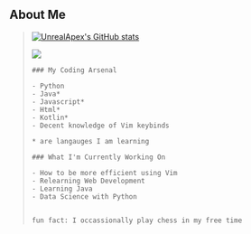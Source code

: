 ## About Me
>
>[![UnrealApex's GitHub stats](https://github-readme-stats.vercel.app/api?username=unrealapex&count_private=true&show_icons=true)](https://github.com/anuraghazra/github-readme-stats)
>
>![](https://github-readme-streak-stats.herokuapp.com/?user=unrealapex)
>
> ```
>### My Coding Arsenal
> ```
> ```
>- Python
>- Java*
>- Javascript*
>- Html*
>- Kotlin*
>- Decent knowledge of Vim keybinds
> 
>* are langauges I am learning 
> ```
> ```
>### What I'm Currently Working On
> ```
>
>```
>- How to be more efficient using Vim
>- Relearning Web Development 
>- Learning Java
>- Data Science with Python
>
>
> ```
> ```
> fun fact: I occassionally play chess in my free time
> ```
>
<!--
**UnrealApex/UnrealApex** is a ✨ _special_ ✨ repository because its `README.md` (this file) appears on your GitHub profile.

Here are some ideas to get you started:

- 🔭 I’m currently working on ...
- 🌱 I’m currently learning ...
- 👯 I’m looking to collaborate on ...
- 🤔 I’m looking for help with ...
- 💬 Ask me about ...
- 📫 How to reach me: ...
- 😄 Pronouns: he\him
- ⚡ Fun fact: ...
-->



